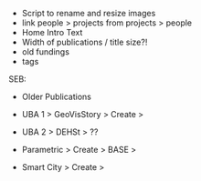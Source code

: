 - Script to rename and resize images
- link people > projects from projects > people
- Home Intro Text
- Width of publications / title size?!
- old fundings
- tags

SEB:
- Older Publications

- UBA 1 > GeoVisStory      > Create >
- UBA 2 > DEHSt      > ??

- Parametric  > Create > BASE > 

- Smart City  > Create > 